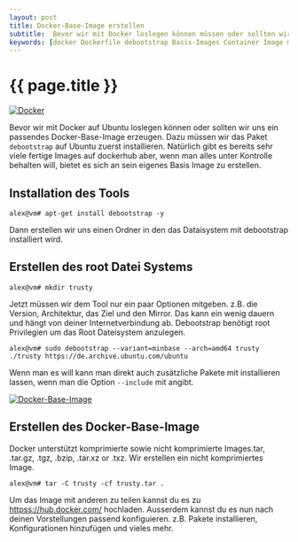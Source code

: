 ```yaml
---
layout: post
title: Docker-Base-Image erstellen
subtitle:  Bevor wir mit Docker loslegen können müssen oder sollten wir uns ein passendes Docker-Base-Image erzeugen. Dazu müssen wir das Paket debootstrap auf Ubuntu zuerst installieren.
keywords: [docker Dockerfile debootstrap Basis-Images Container Image minbase MAINTAINER exec persistent]
---
```

# {{ page.title }}

[![Docker](https://s.elastic2ls.com/wp-content/uploads/2018/02/27203623/DockerLogo-300x150.png)](https://s.elastic2ls.com/wp-content/uploads/2018/02/27203623/DockerLogo.png)


Bevor wir mit Docker auf Ubuntu loslegen können oder sollten wir uns ein passendes Docker-Base-Image erzeugen. Dazu müssen wir das Paket ```debootstrap``` auf Ubuntu zuerst installieren. Natürlich gibt es bereits sehr viele fertige Images auf dockerhub aber, wenn man alles unter Kontrolle behalten will, bietet es sich an sein eigenes Basis Image zu erstellen.


## Installation des Tools

```
alex@vm# apt-get install debootstrap -y
```

Dann erstellen wir uns einen Ordner in den das Dataisystem mit debootstrap installiert wird.


## Erstellen des root Datei Systems

```
alex@vm# mkdir trusty
```

Jetzt müssen wir dem Tool nur ein paar Optionen mitgeben. z.B. die Version, Architektur, das Ziel und den Mirror. Das kann ein wenig dauern und hängt von deiner Internetverbindung ab. Debootstrap benötigt root Privilegien um das Root Dateisystem anzulegen.

```
alex@vm# sudo debootstrap --variant=minbase --arch=amd64 trusty ./trusty https://de.archive.ubuntu.com/ubuntu
```

Wenn man es will kann man direkt auch zusätzliche Pakete mit installieren lassen, wenn man die Option ```--include``` mit angibt.


[![Docker-Base-Image](https://s.elastic2ls.com/wp-content/uploads/2018/02/27205227/deboot-strap-300x199.png)](https://s.elastic2ls.com/wp-content/uploads/2018/02/27205227/deboot-strap.png)


## Erstellen des Docker-Base-Image

Docker unterstützt komprimierte sowie nicht komprimierte Images.tar, .tar.gz, .tgz, .bzip, .tar.xz or .txz. Wir erstellen ein nicht komprimiertes Image.

```
alex@vm# tar -C trusty -cf trusty.tar .
```

Um das Image mit anderen zu teilen kannst du es zu [httpss://hub.docker.com/](httpss://hub.docker.com/) hochladen. Ausserdem kannst du es nun nach deinen Vorstellungen passend konfiguieren. z.B. Pakete installieren, Konfigurationen hinzufügen und vieles mehr.

